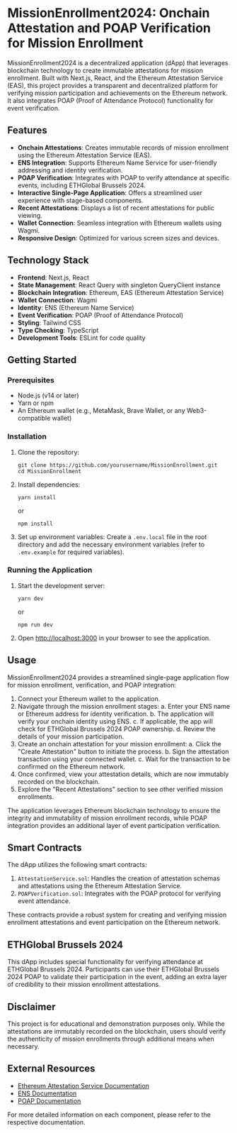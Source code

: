 # MissionEnrollment2024: Onchain Attestation and POAP Verification for Mission Enrollment

MissionEnrollment2024 is a decentralized application (dApp) that leverages blockchain technology to create immutable attestations for mission enrollment. Built with Next.js, React, and the Ethereum Attestation Service (EAS), this project provides a transparent and decentralized platform for verifying mission participation and achievements on the Ethereum network. It also integrates POAP (Proof of Attendance Protocol) functionality for event verification.

## Features

- **Onchain Attestations**: Creates immutable records of mission enrollment using the Ethereum Attestation Service (EAS).
- **ENS Integration**: Supports Ethereum Name Service for user-friendly addressing and identity verification.
- **POAP Verification**: Integrates with POAP to verify attendance at specific events, including ETHGlobal Brussels 2024.
- **Interactive Single-Page Application**: Offers a streamlined user experience with stage-based components.
- **Recent Attestations**: Displays a list of recent attestations for public viewing.
- **Wallet Connection**: Seamless integration with Ethereum wallets using Wagmi.
- **Responsive Design**: Optimized for various screen sizes and devices.

## Technology Stack

- **Frontend**: Next.js, React
- **State Management**: React Query with singleton QueryClient instance
- **Blockchain Integration**: Ethereum, EAS (Ethereum Attestation Service)
- **Wallet Connection**: Wagmi
- **Identity**: ENS (Ethereum Name Service)
- **Event Verification**: POAP (Proof of Attendance Protocol)
- **Styling**: Tailwind CSS
- **Type Checking**: TypeScript
- **Development Tools**: ESLint for code quality

## Getting Started

### Prerequisites

- Node.js (v14 or later)
- Yarn or npm
- An Ethereum wallet (e.g., MetaMask, Brave Wallet, or any Web3-compatible wallet)

### Installation

1. Clone the repository:
   ```
   git clone https://github.com/yourusername/MissionEnrollment.git
   cd MissionEnrollment
   ```

2. Install dependencies:
   ```
   yarn install
   ```
   or
   ```
   npm install
   ```

3. Set up environment variables:
   Create a `.env.local` file in the root directory and add the necessary environment variables (refer to `.env.example` for required variables).

### Running the Application

1. Start the development server:
   ```
   yarn dev
   ```
   or
   ```
   npm run dev
   ```

2. Open [http://localhost:3000](http://localhost:3000) in your browser to see the application.

## Usage

MissionEnrollment2024 provides a streamlined single-page application flow for mission enrollment, verification, and POAP integration:

1. Connect your Ethereum wallet to the application.
2. Navigate through the mission enrollment stages:
   a. Enter your ENS name or Ethereum address for identity verification.
   b. The application will verify your onchain identity using ENS.
   c. If applicable, the app will check for ETHGlobal Brussels 2024 POAP ownership.
   d. Review the details of your mission participation.
3. Create an onchain attestation for your mission enrollment:
   a. Click the "Create Attestation" button to initiate the process.
   b. Sign the attestation transaction using your connected wallet.
   c. Wait for the transaction to be confirmed on the Ethereum network.
4. Once confirmed, view your attestation details, which are now immutably recorded on the blockchain.
5. Explore the "Recent Attestations" section to see other verified mission enrollments.

The application leverages Ethereum blockchain technology to ensure the integrity and immutability of mission enrollment records, while POAP integration provides an additional layer of event participation verification.

## Smart Contracts

The dApp utilizes the following smart contracts:

1. `AttestationService.sol`: Handles the creation of attestation schemas and attestations using the Ethereum Attestation Service.
2. `POAPVerification.sol`: Integrates with the POAP protocol for verifying event attendance.

These contracts provide a robust system for creating and verifying mission enrollment attestations and event participation on the Ethereum network.

## ETHGlobal Brussels 2024

This dApp includes special functionality for verifying attendance at ETHGlobal Brussels 2024. Participants can use their ETHGlobal Brussels 2024 POAP to validate their participation in the event, adding an extra layer of credibility to their mission enrollment attestations.

## Disclaimer

This project is for educational and demonstration purposes only. While the attestations are immutably recorded on the blockchain, users should verify the authenticity of mission enrollments through additional means when necessary.

## External Resources

- [Ethereum Attestation Service Documentation](https://docs.attest.sh/)
- [ENS Documentation](https://docs.ens.domains/)
- [POAP Documentation](https://documentation.poap.tech/)

For more detailed information on each component, please refer to the respective documentation.
